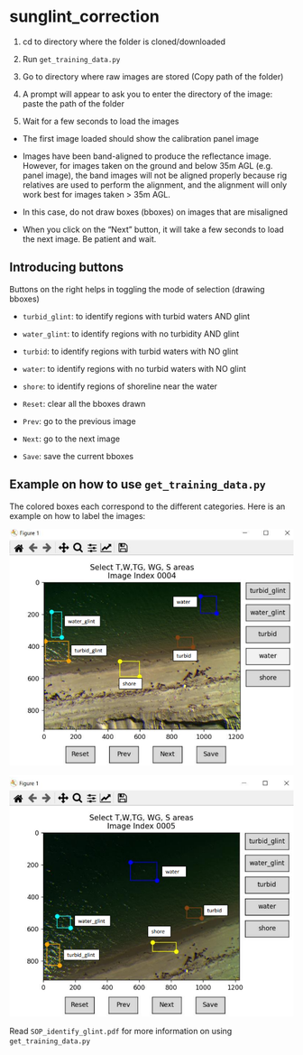 # sunglint_correction

1. cd to directory where the folder is cloned/downloaded

2. Run `get_training_data.py`

3. Go to directory where raw images are stored (Copy path of the folder)

4. A prompt will appear to ask you to enter the directory of the image: paste the path of the folder

5. Wait for a few seconds to load the images

- The first image loaded should show the calibration panel image

- Images have been band-aligned to produce the reflectance image. However, for images taken on the ground and below 35m AGL (e.g. panel image), the band images will not be aligned properly because rig relatives are used to perform the alignment, and the alignment will only work best for images taken > 35m AGL.

- In this case, do not draw boxes (bboxes) on images that are misaligned

- When you click on the “Next” button, it will take a few seconds to load the next image. Be patient and wait.

## Introducing buttons

Buttons on the right helps in toggling the mode of selection (drawing bboxes) 

- `turbid_glint`: to identify regions with turbid waters AND glint
- `water_glint`: to identify regions with no turbidity AND glint
- `turbid`: to identify regions with turbid waters with NO glint
- `water`: to identify regions with no turbid waters with NO glint
- `shore`: to identify regions of shoreline near the water

- `Reset`: clear all the bboxes drawn

- `Prev`: go to the previous image

- `Next`: go to the next image

- `Save`: save the current bboxes


## Example on how to use `get_training_data.py`

The colored boxes each correspond to the different categories. Here is an example on how to label the images:

![gui1](example_images/gui1.png)

![gui2](example_images/gui2.png)

Read `SOP_identify_glint.pdf` for more information on using `get_training_data.py`